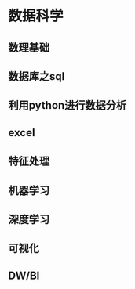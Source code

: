 # 数据科学

## 数理基础
## 数据库之sql


## 利用python进行数据分析

## excel


## 特征处理

## 机器学习


## 深度学习


## 可视化

## DW/BI
